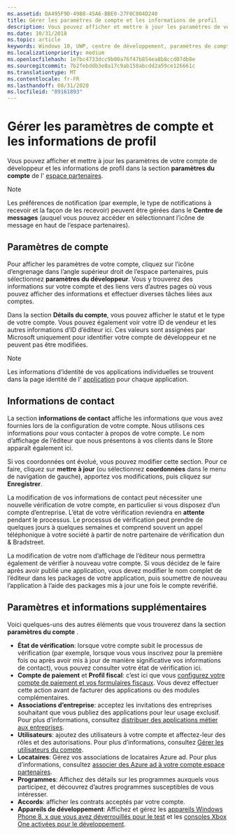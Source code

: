 ```yaml
---
ms.assetid: DA495F9D-49B8-45A6-BBE0-27F0C804D240
title: Gérer les paramètres de compte et les informations de profil
description: Vous pouvez afficher et mettre à jour les paramètres de votre compte de développeur et les informations de profil dans la section paramètres du compte de l’espace partenaires.
ms.date: 10/31/2018
ms.topic: article
keywords: Windows 10, UWP, centre de développement, paramètres de compte, profil, profil de compte, compte de développeur, paramètres de compte de développeur
ms.localizationpriority: medium
ms.openlocfilehash: 1e7bc4733dcc9b00a76f47b854ea8b8ccd07db8e
ms.sourcegitcommit: 7b2febddb3e8a17c9ab158abcdd2a59ce126661c
ms.translationtype: MT
ms.contentlocale: fr-FR
ms.lasthandoff: 08/31/2020
ms.locfileid: "89161893"
---
```

# <a name="manage-account-settings-and-profile-info"></a>Gérer les paramètres de compte et les informations de profil

Vous pouvez afficher et mettre à jour les paramètres de votre compte de développeur et les informations de profil dans la section **paramètres du compte** de l' [espace partenaires](https://partner.microsoft.com/dashboard). 

> [!NOTE]
> Les préférences de notification (par exemple, le type de notifications à recevoir et la façon de les recevoir) peuvent être gérées dans le **Centre de messages** (auquel vous pouvez accéder en sélectionnant l’icône de message en haut de l’espace partenaires).

## <a name="account-settings"></a>Paramètres de compte

Pour afficher les paramètres de votre compte, cliquez sur l’icône d’engrenage dans l’angle supérieur droit de l’espace partenaires, puis sélectionnez **paramètres du développeur**. Vous y trouverez des informations sur votre compte et des liens vers d’autres pages où vous pouvez afficher des informations et effectuer diverses tâches liées aux comptes.

Dans la section **Détails du compte**, vous pouvez afficher le statut et le type de votre compte. Vous pouvez également voir votre ID de vendeur et les autres informations d’ID d’éditeur ici. Ces valeurs sont assignées par Microsoft uniquement pour identifier votre compte de développeur et ne peuvent pas être modifiées.

> [!NOTE]
> Les informations d’identité de vos applications individuelles se trouvent dans la page identité de l' [application](view-app-identity-details.md) pour chaque application.

## <a name="contact-info"></a>Informations de contact

La section **informations de contact** affiche les informations que vous avez fournies lors de la configuration de votre compte. Nous utilisons ces informations pour vous contacter à propos de votre compte. Le nom d’affichage de l’éditeur que nous présentons à vos clients dans le Store apparaît également ici.

Si vos coordonnées ont évolué, vous pouvez modifier cette section. Pour ce faire, cliquez sur **mettre à jour** (ou sélectionnez **coordonnées** dans le menu de navigation de gauche), apportez vos modifications, puis cliquez sur **Enregistrer**.

La modification de vos informations de contact peut nécessiter une nouvelle vérification de votre compte, en particulier si vous disposez d’un compte d’entreprise. L’état de votre vérification reviendra en **attente** pendant le processus. Le processus de vérification peut prendre de quelques jours à quelques semaines et comprend souvent un appel téléphonique à votre société à partir de notre partenaire de vérification dun & Bradstreet.

La modification de votre nom d’affichage de l’éditeur nous permettra également de vérifier à nouveau votre compte. Si vous décidez de le faire après avoir publié une application, vous devez modifier le nom complet de l’éditeur dans les packages de votre application, puis soumettre de nouveau l’application à l’aide des packages mis à jour une fois le compte revérifié.


## <a name="additional-settings-and-info"></a>Paramètres et informations supplémentaires

Voici quelques-uns des autres éléments que vous trouverez dans la section **paramètres du compte** .

- **État de vérification**: lorsque votre compte subit le processus de vérification (par exemple, lorsque vous vous inscrivez pour la première fois ou après avoir mis à jour de manière significative vos informations de contact), vous pouvez consulter votre état de vérification ici.
- **Compte de paiement** et **Profil fiscal**: c’est ici que vous [configurez votre compte de paiement et vos formulaires fiscaux](setting-up-your-payout-account-and-tax-forms.md). Vous devez effectuer cette action avant de facturer des applications ou des modules complémentaires.
- **Associations d’entreprise**: acceptez les invitations des entreprises souhaitant que vous publiez des applications pour leur usage exclusif. Pour plus d’informations, consultez [distribuer des applications métier aux entreprises](distribute-lob-apps-to-enterprises.md).
- **Utilisateurs**: ajoutez des utilisateurs à votre compte et affectez-leur des rôles et des autorisations. Pour plus d’informations, consultez [Gérer les utilisateurs du compte](manage-account-users.md).
- **Locataires**: Gérez vos associations de locataires Azure ad. Pour plus d’informations, consultez [associer des Azure ad à votre compte espace partenaires](./associate-azure-ad-with-partner-center.md).
- **Programmes**: Affichez des détails sur les programmes auxquels vous participez, et découvrez d’autres programmes susceptibles de vous intéresser.
- **Accords**: afficher les contrats acceptés par votre compte.
- **Appareils de développement**: Affichez et gérez les [appareils Windows Phone 8. x que vous avez déverrouillés pour le test](/previous-versions/windows/apps/dn614128(v=win.10)) et les [consoles Xbox One activées pour le développement](../xbox-apps/devkit-activation.md).